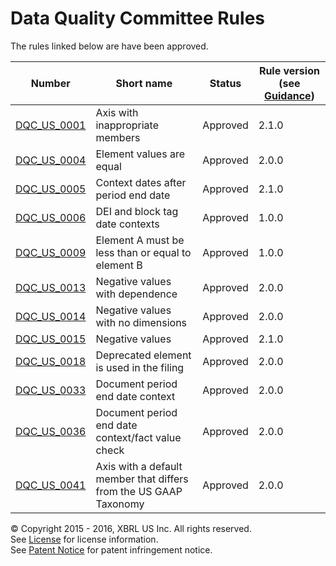 # Data Quality Committee Rules

The rules linked below are have been approved.

| Number | Short name | Status | Rule version (see [Guidance](../README.md)) |
| ----- | ----- | ----- | ----- |
| [DQC_US_0001](DQC_US_0001/DQC_0001.md) | Axis with inappropriate members | Approved | 2.1.0 |
| [DQC_US_0004](DQC_US_0004/DQC_0004.md) | Element values are equal | Approved | 2.0.0 |
| [DQC_US_0005](DQC_US_0005/DQC_0005.md) | Context dates after period end date | Approved | 2.1.0 |
| [DQC_US_0006](DQC_US_0006/DQC_0006.md) | DEI and block tag date contexts | Approved | 1.0.0 |
| [DQC_US_0009](DQC_US_0009/DQC_0009.md) | Element A must be less than or equal to element B | Approved | 1.0.0 |
| [DQC_US_0013](DQC_US_0013/DQC_0013.md) | Negative values with dependence | Approved | 2.0.0 |
| [DQC_US_0014](DQC_US_0014/DQC_0014.md) | Negative values with no dimensions | Approved | 2.0.0 |
| [DQC_US_0015](DQC_US_0015/DQC_0015.md) | Negative values | Approved | 2.1.0 |
| [DQC_US_0018](DQC_US_0018/DQC_0018.md) | Deprecated element is used in the filing | Approved | 2.0.0 |
| [DQC_US_0033](DQC_US_0033/DQC_0033.md) | Document period end date context | Approved | 2.0.0   |
| [DQC_US_0036](DQC_US_0036/DQC_0036.md) | Document period end date context/fact value check | Approved | 2.0.0 |
| [DQC_US_0041](DQC_US_0041/DQC_0041.md) | Axis with a default member that differs from the US GAAP Taxonomy | Approved | 2.0.0 |

© Copyright 2015 - 2016, XBRL US Inc. All rights reserved.   
See [License](../License.md) for license information.  
See [Patent Notice](../PatentNotice.md) for patent infringement notice.
